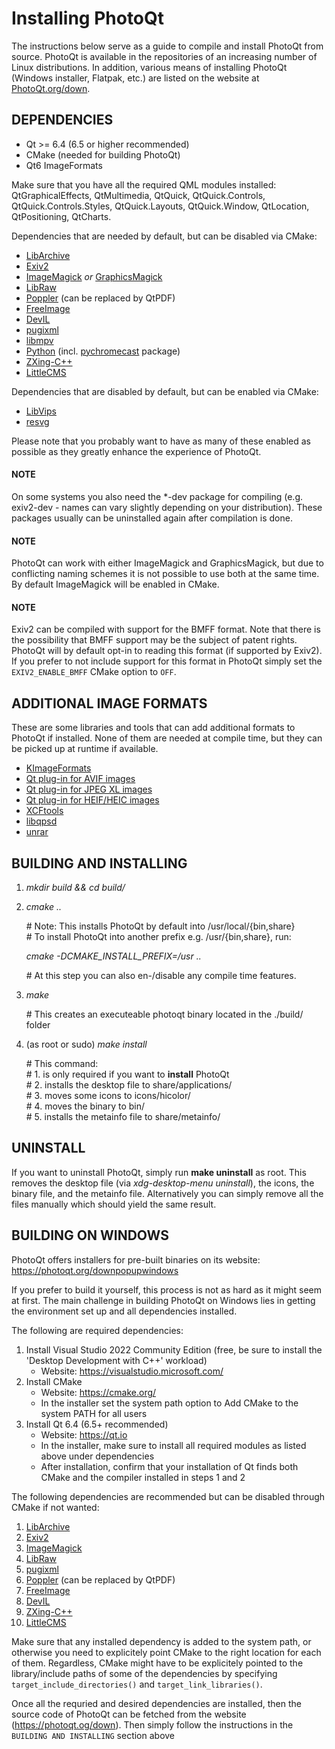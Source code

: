 # Installing PhotoQt

The instructions below serve as a guide to compile and install PhotoQt from source. PhotoQt is available in the repositories of an increasing number of Linux distributions. In addition, various means of installing PhotoQt (Windows installer, Flatpak, etc.) are listed on the website at [PhotoQt.org/down](https://photoqt.org/down).

## DEPENDENCIES

- Qt >= 6.4 (6.5 or higher recommended)
- CMake (needed for building PhotoQt)
- Qt6 ImageFormats

Make sure that you have all the required QML modules installed:
QtGraphicalEffects, QtMultimedia, QtQuick, QtQuick.Controls, QtQuick.Controls.Styles, QtQuick.Layouts, QtQuick.Window, QtLocation, QtPositioning, QtCharts.

Dependencies that are needed by default, but can be disabled via CMake:

- [LibArchive](https://libarchive.org)
- [Exiv2](https://exiv2.org)
- [ImageMagick](https://imagemagick.org) *or* [GraphicsMagick](http://www.graphicsmagick.org/)
- [LibRaw](https://www.libraw.org)
- [Poppler](https://poppler.freedesktop.org) (can be replaced by QtPDF)
- [FreeImage](https://freeimage.sourceforge.io)
- [DevIL](http://openil.sourceforge.net)
- [pugixml](https://pugixml.org)
- [libmpv](https://mpv.io/)
- [Python](https://www.python.org/) (incl. [pychromecast](https://pypi.org/project/PyChromecast/) package)
- [ZXing-C++](https://github.com/zxing-cpp/zxing-cpp/)
- [LittleCMS](https://littlecms.com/)

Dependencies that are disabled by default, but can be enabled via CMake:

- [LibVips](https://www.libvips.org/)
- [resvg](https://github.com/RazrFalcon/resvg)


Please note that you probably want to have as many of these enabled as possible as they greatly enhance the experience of PhotoQt.

#### NOTE

On some systems you also need the *-dev package for compiling (e.g. exiv2-dev - names can vary slightly depending on your distribution). These packages usually can be uninstalled again after compilation is done.

#### NOTE

PhotoQt can work with either ImageMagick and GraphicsMagick, but due to conflicting naming schemes it is not possible to use both at the same time. By default ImageMagick will be enabled in CMake.

#### NOTE

Exiv2 can be compiled with support for the BMFF format. Note that there is the possibility that BMFF support may be the subject of patent rights. PhotoQt will by default opt-in to reading this format (if supported by Exiv2). If you prefer to not include support for this format in PhotoQt simply set the `EXIV2_ENABLE_BMFF` CMake option to `OFF`.

## ADDITIONAL IMAGE FORMATS

These are some libraries and tools that can add additional formats to PhotoQt if installed. None of them are needed at compile time, but they can be picked up at runtime if available.

- [KImageFormats](https://api.kde.org/frameworks/kimageformats/html/)
- [Qt plug-in for AVIF images](https://github.com/novomesk/qt-avif-image-plugin)
- [Qt plug-in for JPEG XL images](https://github.com/novomesk/qt-jpegxl-image-plugin)
- [Qt plug-in for HEIF/HEIC images](https://github.com/novomesk/qt-heic-image-plugin)
- [XCFtools](https://github.com/j-jorge/xcftools)
- [libqpsd](https://github.com/Code-ReaQtor/libqpsd)
- [unrar](https://www.rarlab.com/)

## BUILDING AND INSTALLING

1. _mkdir build && cd build/_

2. _cmake .._

    \# Note: This installs PhotoQt by default into /usr/local/{bin,share}  
    \# To install PhotoQt into another prefix e.g. /usr/{bin,share}, run:

    _cmake -DCMAKE\_INSTALL\_PREFIX=/usr .._

    \# At this step you can also en-/disable any compile time features.

3. _make_

    \# This creates an executeable photoqt binary located in the ./build/ folder

4. (as root or sudo) _make install_

    \# This command:  
    \# 1. is only required if you want to **install** PhotoQt  
    \# 2. installs the desktop file to share/applications/  
    \# 3. moves some icons to icons/hicolor/  
    \# 4. moves the binary to bin/  
    \# 5. installs the metainfo file to share/metainfo/

## UNINSTALL

If you want to uninstall PhotoQt, simply run __make uninstall__ as root. This removes the desktop file (via _xdg-desktop-menu uninstall_), the icons, the binary file, and the metainfo file. Alternatively you can simply remove all the files manually which should yield the same result.

## BUILDING ON WINDOWS

PhotoQt offers installers for pre-built binaries on its website: https://photoqt.org/downpopupwindows

If you prefer to build it yourself, this process is not as hard as it might seem at first. The main challenge in building PhotoQt on Windows lies in getting the environment set up and all dependencies installed.

The following are required dependencies:

1. Install Visual Studio 2022 Community Edition (free, be sure to install the 'Desktop Development with C++' workload)
    - Website: https://visualstudio.microsoft.com/
2. Install CMake
    - Website: https://cmake.org/
    - In the installer set the system path option to Add CMake to the system PATH for all users
3. Install Qt 6.4 (6.5+ recommended)
    - Website: https://qt.io
    - In the installer, make sure to install all required modules as listed above under dependencies
    - After installation, confirm that your installation of Qt finds both CMake and the compiler installed in steps 1 and 2

The following dependencies are recommended but can be disabled through CMake if not wanted:

1. [LibArchive](https://libarchive.org)
2. [Exiv2](https://exiv2.org)
3. [ImageMagick](https://imagemagick.org)
4. [LibRaw](https://www.libraw.org)
5. [pugixml](https://pugixml.org)
6. [Poppler](https://poppler.freedesktop.org) (can be replaced by QtPDF)
7. [FreeImage](https://freeimage.sourceforge.io)
8. [DevIL](http://openil.sourceforge.net)
9. [ZXing-C++](https://github.com/zxing-cpp/zxing-cpp/)
10. [LittleCMS](https://littlecms.com/)

Make sure that any installed dependency is added to the system path, or otherwise you need to explicitely point CMake to the right location for each of them. Regardless, CMake might have to be explicitely pointed to the library/include paths of some of the dependencies by specifying `target_include_directories()` and `target_link_libraries()`.

Once all the requried and desired dependencies are installed, then the source code of PhotoQt can be fetched from the website (https://photoqt.og/down). Then simply follow the instructions in the `BUILDING AND INSTALLING` section above
